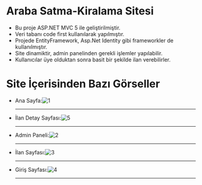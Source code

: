 # Araba Satma-Kiralama Sitesi
* Bu proje ASP.NET MVC 5 ile geliştirilmiştir.
* Veri tabanı code first kullanılarak yapılmıştır.
* Projede EntityFramework, Asp.Net Identity gibi frameworkler de kullanılmıştır.
* Site dinamiktir, admin panelinden gerekli işlemler yapılabilir.
* Kullanıcılar üye olduktan sonra basit bir şekilde ilan verebilirler.
# Site İçerisinden Bazı Görseller
* Ana Sayfa:![1](https://github.com/yasirkas/Araba-Sitesi/assets/102860490/6b765db9-352b-4625-9017-88ab48d027d1) <hr>
* İlan Detay Sayfası:![5](https://github.com/yasirkas/Araba-Sitesi/assets/102860490/598893fe-4b43-48f3-a486-ff5b122a69a6) <hr>
* Admin Paneli:![2](https://github.com/yasirkas/Araba-Sitesi/assets/102860490/239a78c6-cabe-4246-958d-66ee2a81cbf0) <hr>
* İlan Sayfası:![3](https://github.com/yasirkas/Araba-Sitesi/assets/102860490/55acc904-5250-4543-b81d-12592a9a7c17) <hr>
* Giriş Sayfası:![4](https://github.com/yasirkas/Araba-Sitesi/assets/102860490/935fb1a5-2393-4aa5-86f1-e8702a6d8952) <hr>

